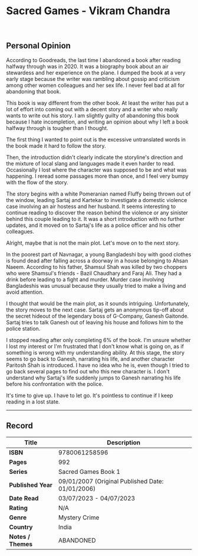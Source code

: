 # Sacred Games - Vikram Chandra
<br>

## Personal Opinion
According to Goodreads, the last time I abandoned a book after reading halfway through was in 2020. It was a biography book about an air stewardess and her experience on the plane. I dumped the book at a very early stage because the writer was rambling about gossip and criticism among other women colleagues and her sex life. I never feel bad at all for abandoning that book.

This book is way different from the other book. At least the writer has put a lot of effort into coming out with a decent story and a writer who really wants to write out his story. I am slightly guilty of abandoning this book because I hate incompletion, and writing an opinion about why I left a book halfway through is tougher than I thought.

The first thing I wanted to point out is the excessive untranslated words in the book made it hard to follow the story.

Then, the introduction didn't clearly indicate the storyline's direction and the mixture of local slang and languages made it even harder to read. Occasionally I lost where the character was supposed to be and what was happening. I reread some passages more than once, and I feel very bumpy with the flow of the story.

The story begins with a white Pomeranian named Fluffy being thrown out of the window, leading Sartaj and Kartekar to investigate a domestic violence case involving an air hostess and her husband. It seems interesting to continue reading to discover the reason behind the violence or any sinister behind this couple leading to it. It was a short introduction with no further updates, and it moved on to Sartaj's life as a police officer and his other colleagues. 

Alright, maybe that is not the main plot. Let's move on to the next story. 

In the poorest part of Navnagar, a young Bangladeshi boy with good clothes is found dead after falling across a doorway in a house belonging to Ahsan Naeem. According to his father, Shamsul Shah was killed by two choppers who were Shamsul's friends - Bazil Chaudhary and Faraj Ali. They had a drink before leading to a fight and murder. Murder case involving Bangladeshis was unusual because they usually tried to make a living and avoid attention. 

I thought that would be the main plot, as it sounds intriguing. Unfortunately, the story moves to the next case. Sartaj gets an anonymous tip-off about the secret hideout of the legendary boss of G-Company, Ganesh Gaitonde. Sartaj tries to talk Ganesh out of leaving his house and follows him to the police station.

I stopped reading after only completing 6% of the book. I'm unsure whether I lost my interest or I'm frustrated that I don't know what is going on, as if something is wrong with my understanding ability. At this stage, the story seems to go back to Ganesh, narrating his life, and another character Paritosh Shah is introduced. I have no idea who he is, even though I tried to go back several pages to find out who this new character is. I don't understand why Sartaj's life suddenly jumps to Ganesh narrating his life before his confrontation with the police.

It's time to give up. I have to let go. It's pointless to continue if I keep reading in a lost state.
<br>
***

## Record
| Title | Description |
| -- | -- |
| **ISBN** | 9780061258596 |
| **Pages** | 992 |
| **Series** | Sacred Games Book 1 |
| **Published Year** | 09/01/2007 (Original Published Date: 01/01/2006) |
| **Date Read** | 03/07/2023 - 04/07/2023 |
| **Rating** | N/A |
| **Genre** | Mystery Crime |
| **Country** | India |
| **Notes / Themes** | ABANDONED | 
